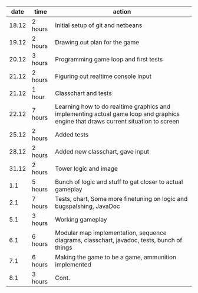 | date | time | action |
|------|--------|-------|
| 18.12 | 2 hours | Initial setup of git and netbeans |
| 19.12 | 2 hours | Drawing out plan for the game |
| 20.12 | 3 hours | Programming game loop and first tests |
| 21.12 | 2 hours | Figuring out realtime console input |
| 21.12 | 1 hour | Classchart and tests |
| 22.12 | 7 hours | Learning how to do realtime graphics and implementing actual game loop and graphics engine that draws current situation to screen |
| 25.12 | 2 hours | Added tests |
| 28.12 | 2 hours | Added new classchart, gave input |
| 31.12 | 2 hours | Tower logic and image |
| 1.1 | 5 hours | Bunch of logic and stuff to get closer to actual gameplay |
| 2.1 | 7 hours | Tests, chart, Some more finetuning on logic and bugspalshing, JavaDoc |
| 5.1 | 3 hours | Working gameplay |
| 6.1 | 6 hours | Modular map implementation, sequence diagrams, classchart, javadoc, tests, bunch of things |
| 7.1 | 6 hours | Making the game to be a game, ammunition implemented |
| 8.1 | 3 hours | Cont. |
